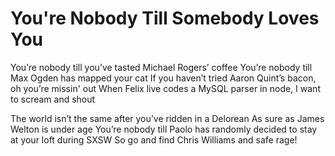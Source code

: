 You're Nobody Till Somebody Loves You
=

You’re nobody till you’ve tasted Michael Rogers’ coffee
You’re nobody till Max Ogden has mapped your cat
If you haven’t tried Aaron Quint’s bacon, oh you’re missin' out
When Felix live codes a MySQL parser in node, I want to scream and shout

The world isn’t the same after you’ve ridden in a Delorean
As sure as James Welton is under age
You’re nobody till Paolo has randomly decided to stay at your loft during SXSW
So go and find Chris Williams and safe rage!


